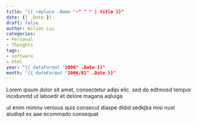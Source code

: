 ```yaml
---
title: "{{ replace .Name "-" " " | title }}"
date: {{ .Date }}
draft: false
author: Wilson Lai
categories:
- Personal
- Thoughts
tags:
- software
- html
year: "{{ dateFormat "2006" .Date }}"
month: "{{ dateFormat "2006/01" .Date }}"
---
```

Lorem ipsum dolor sit amet, consectetur adipi elic. sed do edtmosd tempor incidunntd ut laboedr et delore magana aqluiga
<!--more-->
ut enim mimnu venious quis consecut diaspe dldid sedkjba misi nust aludiqd ex aae ecommado consequat
